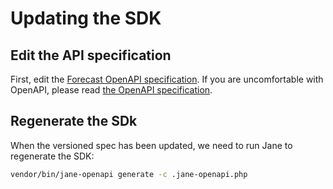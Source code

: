 # Updating the SDK

## Edit the API specification

First, edit the [Forecast OpenAPI specification](Resources/forecast-openapi.yaml).
If you are uncomfortable with OpenAPI, please read
[the OpenAPI specification](https://github.com/OAI/OpenAPI-Specification/blob/master/versions/2.0.md).

## Regenerate the SDk

When the versioned spec has been updated, we need to run Jane to regenerate the
SDK:

```bash
vendor/bin/jane-openapi generate -c .jane-openapi.php
```
